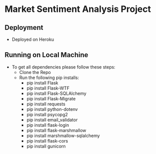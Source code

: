 # Market Sentiment Analysis Project

## Deployment
- Deployed on Heroku

## Running on Local Machine

- To get all dependencies please follow these steps:
    - Clone the Repo
    - Run the following pip installs:
        - pip install Flask
        - pip install Flask-WTF
        - pip install Flask-SQLAlchemy
        - pip install Flask-Migrate
        - pip install requests
        - pip install python-dotenv
        - pip install psycopg2
        - pip install email_validator
        - pip install flask-login
        - pip install flask-marshmallow
        - pip install marshmallow-sqlalchemy
        - pip install flask-cors
        - pip install gunicorn
